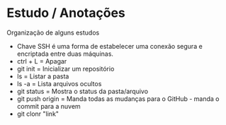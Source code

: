 # Estudo / Anotações
Organização de alguns estudos

- Chave SSH é uma forma de estabelecer uma conexão segura e encriptada entre duas máquinas.
- ctrl + L = Apagar
- git init = Inicializar um repositório
- ls = Listar a pasta
- ls -a = Lista arquivos ocultos
- git status = Mostra o status da pasta/arquivo
- git push origin = Manda todas as mudanças para o GitHub - manda o commit para a nuvem
- git clonr "link"
